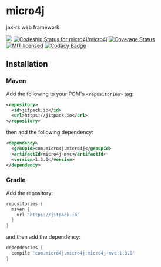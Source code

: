 # micro4j

jax-rs web framework

[![](https://jitpack.io/v/micro4j/micro4j.svg)](https://jitpack.io/#micro4j/micro4j) [ ![Codeship Status for micro4j/micro4j](https://codeship.com/projects/142e4c10-f9df-0133-a3d7-124ad23604b3/status?branch=master)](https://codeship.com/projects/151397) [![Coverage Status](https://coveralls.io/repos/github/micro4j/micro4j/badge.svg?branch=master)](https://coveralls.io/github/micro4j/micro4j?branch=master) [![MIT licensed](https://img.shields.io/badge/license-MIT-blue.svg)](https://github.com/micro4j/micro4j/blob/master/LICENSE.md) [![Codacy Badge](https://api.codacy.com/project/badge/Grade/6ecf755f7f204717aa9f988d20f772da)](https://www.codacy.com/app/admin_20/micro4j?utm_source=github.com&amp;utm_medium=referral&amp;utm_content=micro4j/micro4j&amp;utm_campaign=Badge_Grade)

## Installation

### Maven

Add the following to your POM's `<repositories>` tag:

```xml
<repository>
  <id>jitpack.io</id>
  <url>https://jitpack.io</url>
</repository>
```

then add the following dependency:

```xml
<dependency>
  <groupId>com.micro4j.micro4j</groupId>
  <artifactId>micro4j-mvc</artifactId>
  <version>1.3.0</version>
</dependency>
```

### Gradle

Add the repository:

```groovy
repositories {
  maven {
    url "https://jitpack.io"
  }
}
```

and then add the dependency:

```groovy
dependencies {
  compile 'com.micro4j.micro4j:micro4j-mvc:1.3.0'
}
```

